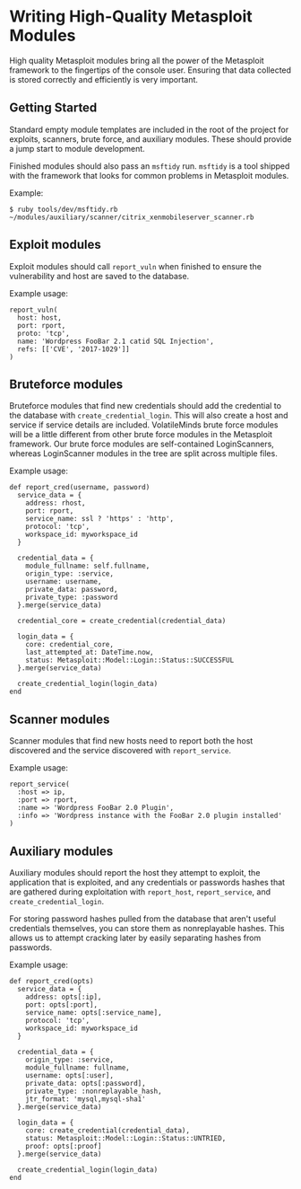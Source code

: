 # Writing High-Quality Metasploit Modules

High quality Metasploit modules bring all the power of the Metasploit framework to the fingertips of the console user. Ensuring that data collected is stored correctly and efficiently is very important.

Getting Started
-
Standard empty module templates are included in the root of the project for exploits, scanners, brute force, and auxiliary modules. These should provide a jump start to module development.

Finished modules should also pass an `msftidy` run. `msftidy` is a tool shipped with the framework that looks for common problems in Metasploit modules.

Example:
```
$ ruby tools/dev/msftidy.rb ~/modules/auxiliary/scanner/citrix_xenmobileserver_scanner.rb 
```

Exploit modules
--
Exploit modules should call `report_vuln` when finished to ensure the vulnerability and host are saved to the database.

Example usage:
```
report_vuln(
  host: host,
  port: rport,
  proto: 'tcp',
  name: 'Wordpress FooBar 2.1 catid SQL Injection',
  refs: [['CVE', '2017-1029']]
)
```

Bruteforce modules
--
Bruteforce modules that find new credentials should add the credential to the database with `create_credential_login`. This will also create a host and service if service details are included. VolatileMinds brute force modules will be a little different from other brute force modules in the Metasploit framework. Our brute force modules are self-contained LoginScanners, whereas LoginScanner modules in the tree are split across multiple files.

Example usage:

```
def report_cred(username, password)
  service_data = {
    address: rhost,
    port: rport,
    service_name: ssl ? 'https' : 'http',
    protocol: 'tcp',
    workspace_id: myworkspace_id
  }

  credential_data = {
    module_fullname: self.fullname,
    origin_type: :service,
    username: username,
    private_data: password,
    private_type: :password
  }.merge(service_data)
 
  credential_core = create_credential(credential_data)

  login_data = {
    core: credential_core,
    last_attempted_at: DateTime.now,
    status: Metasploit::Model::Login::Status::SUCCESSFUL
  }.merge(service_data)
 
  create_credential_login(login_data)
end
```

Scanner modules
--
Scanner modules that find new hosts need to report both the host discovered and the service discovered with `report_service`.

Example usage:

```
report_service(
  :host => ip,
  :port => rport,
  :name => 'Wordpress FooBar 2.0 Plugin', 
  :info => 'Wordpress instance with the FooBar 2.0 plugin installed'
)
```

Auxiliary modules
--
Auxiliary modules should report the host they attempt to exploit, the application that is exploited, and any credentials or passwords hashes that are gathered during exploitation with `report_host`, `report_service`, and `create_credential_login`.

For storing password hashes pulled from the database that aren't useful credentials themselves, you can store them as nonreplayable hashes. This allows us to attempt cracking later by easily separating hashes from passwords.

Example usage:

```
def report_cred(opts)
  service_data = {
    address: opts[:ip],
    port: opts[:port],
    service_name: opts[:service_name],
    protocol: 'tcp',
    workspace_id: myworkspace_id
  }

  credential_data = {
    origin_type: :service,
    module_fullname: fullname,
    username: opts[:user],
    private_data: opts[:password],
    private_type: :nonreplayable_hash,
    jtr_format: 'mysql,mysql-sha1'
  }.merge(service_data)
 
  login_data = {
    core: create_credential(credential_data),
    status: Metasploit::Model::Login::Status::UNTRIED,
    proof: opts[:proof]
  }.merge(service_data)
 
  create_credential_login(login_data)
end
```
